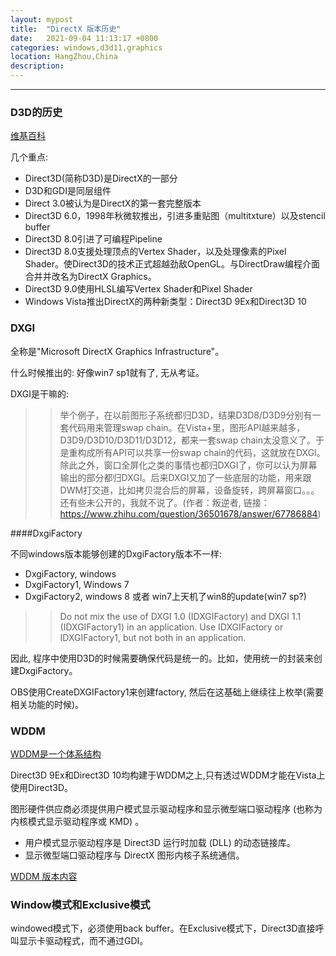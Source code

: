 ```yaml
---
layout: mypost
title:  "DirectX 版本历史"
date:   2021-09-04 11:13:17 +0800
categories: windows,d3d11,graphics
location: HangZhou,China
description:
---
```

---

### D3D的历史

[维基百科](https://zh.wikipedia.org/zh-hans/Direct3D)

几个重点:

* Direct3D(简称D3D)是DirectX的一部分
* D3D和GDI是同层组件
* Direct 3.0被认为是DirectX的第一套完整版本
* Direct3D 6.0，1998年秋微软推出，引进多重贴图（multitxture）以及stencil buffer
* Direct3D 8.0引进了可编程Pipeline
* Direct3D 8.0支援处理顶点的Vertex Shader，以及处理像素的Pixel Shader。使Direct3D的技术正式超越劲敌OpenGL。与DirectDraw编程介面合并并改名为DirectX Graphics。
* Direct3D 9.0使用HLSL编写Vertex Shader和Pixel Shader
* Windows Vista推出DirectX的两种新类型：Direct3D 9Ex和Direct3D 10

### DXGI

全称是"Microsoft DirectX Graphics Infrastructure"。

什么时候推出的: 好像win7 sp1就有了, 无从考证。

DXGI是干嘛的:
>> 举个例子，在以前图形子系统都归D3D，结果D3D8/D3D9分别有一套代码用来管理swap chain。在Vista+里，图形API越来越多，D3D9/D3D10/D3D11/D3D12，都来一套swap chain太没意义了。于是重构成所有API可以共享一份swap chain的代码，这就放在DXGI。除此之外，窗口全屏化之类的事情也都归DXGI了，你可以认为屏幕输出的部分都归DXGI。后来DXGI又加了一些底层的功能，用来跟DWM打交道，比如拷贝混合后的屏幕，设备旋转，跨屏幕窗口。。。还有些未公开的，我就不说了。(作者：叛逆者, 链接：https://www.zhihu.com/question/36501678/answer/67786884)

####DxgiFactory

不同windows版本能够创建的DxgiFactory版本不一样:

* DxgiFactory, windows
* DxgiFactory1, Windows 7
* DxgiFactory2, windows 8 或者 win7上天机了win8的update(win7 sp?)

>> Do not mix the use of DXGI 1.0 (IDXGIFactory) and DXGI 1.1 (IDXGIFactory1) in an application. Use IDXGIFactory or IDXGIFactory1, but not both in an application.

因此, 程序中使用D3D的时候需要确保代码是统一的。比如，使用统一的封装来创建DxgiFactory。

OBS使用CreateDXGIFactory1来创建factory, 然后在这基础上继续往上枚举(需要相关功能的时候)。

### WDDM

[WDDM是一个体系结构](https://learn.microsoft.com/zh-cn/windows-hardware/drivers/display/windows-vista-display-driver-model-design-guide)

Direct3D 9Ex和Direct3D 10均构建于WDDM之上,只有透过WDDM才能在Vista上使用Direct3D。

图形硬件供应商必须提供用户模式显示驱动程序和显示微型端口驱动程序 (也称为内核模式显示驱动程序或 KMD) 。

* 用户模式显示驱动程序是 Direct3D 运行时加载 (DLL) 的动态链接库。
* 显示微型端口驱动程序与 DirectX 图形内核子系统通信。

[WDDM 版本内容](https://learn.microsoft.com/zh-cn/windows-hardware/drivers/display/what-s-new-for-windows-7-display-drivers--wddm-1-1-)

### Window模式和Exclusive模式

windowed模式下，必须使用back buffer。在Exclusive模式下，Direct3D直接呼叫显示卡驱动程式，而不通过GDI。